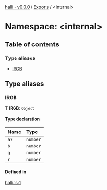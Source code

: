 [halli - v0.0.0](../README.md) / [Exports](../modules.md) / <internal\>

# Namespace: <internal\>

## Table of contents

### Type aliases

- [IRGB](internal_.md#irgb)

## Type aliases

### IRGB

Ƭ **IRGB**: `Object`

#### Type declaration

| Name | Type |
| :------ | :------ |
| `a?` | `number` |
| `b` | `number` |
| `g` | `number` |
| `r` | `number` |

#### Defined in

[halli.ts:1](https://github.com/clok/halli/blob/c23a51b/src/halli.ts#L1)
